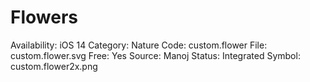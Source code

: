 # Flowers

Availability: iOS 14
Category: Nature
Code: custom.flower
File: custom.flower.svg
Free: Yes
Source: Manoj
Status: Integrated
Symbol: custom.flower2x.png